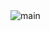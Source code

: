 <img src="https://github.com/dahyeon777/co-sign/assets/168621121/1093dceb-d63f-4b67-87cd-0e0e05c2dc72" alt="main">


